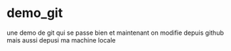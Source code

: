 # demo_git
une demo de git qui se passe bien
et maintenant on modifie depuis github
mais aussi depusi ma machine locale
